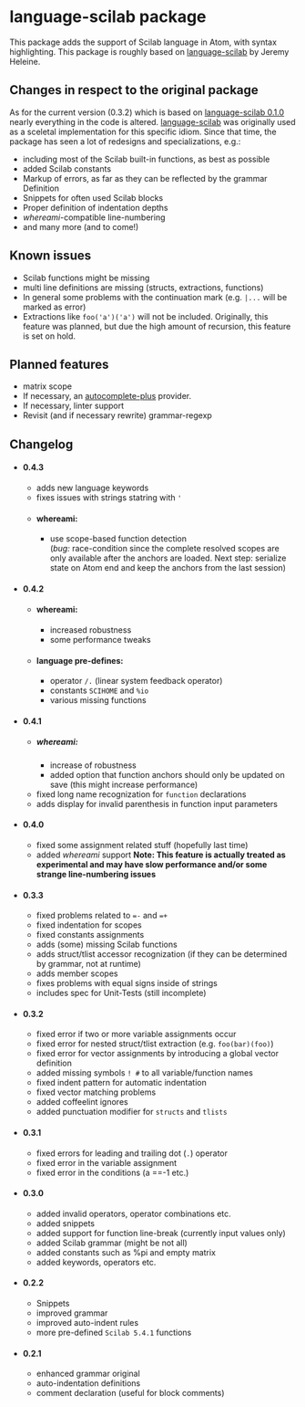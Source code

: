 # language-scilab package

This package adds the support of Scilab language in Atom, with syntax highlighting.
This package is roughly based on [language-scilab](https://atom.io/packages/language-scilab) by Jeremy Heleine.

## Changes in respect to the original package
As for the current version (0.3.2) which is based on [language-scilab 0.1.0](https://github.com/JeremyHeleine/language-scilab/tree/f68888450e46ce23e1f8847b85cef49a31bf96fb) nearly everything in the code is altered. [language-scilab](https://atom.io/packages/language-scilab) was originally used as a sceletal implementation for this specific idiom. Since that time, the package has seen a lot of redesigns and specializations, e.g.:

  - including most of the Scilab built-in functions, as best as possible
  - added Scilab constants
  - Markup of errors, as far as they can be reflected by the grammar Definition
  - Snippets for often used Scilab blocks
  - Proper definition of indentation depths
  - *whereami*-compatible line-numbering
  - and many more (and to come!)

## Known issues
  - Scilab functions might be missing
  - multi line definitions are missing (structs, extractions, functions)
  - In general some problems with the continuation mark (e.g. `|...` will be marked as error)
  - Extractions like `foo('a')('a')` will not be included.
    Originally, this feature was planned, but due the high amount of recursion, this feature is set on hold.

## Planned features
  - matrix scope
  - If necessary, an [autocomplete-plus]() provider.
  - If necessary, linter support
  - Revisit (and if necessary rewrite) grammar-regexp

## Changelog
  - #### 0.4.3
    - adds new language keywords
    - fixes issues with strings statring with `'`
    - #### whereami:
      - use scope-based function detection<br>
        (*bug:* race-condition since the complete resolved scopes are only available after the anchors are loaded. Next step: serialize state on Atom end and keep the anchors from the last session)

  - #### 0.4.2
    - #### whereami:
      - increased robustness
      - some performance tweaks
    - #### language pre-defines:
      - operator `/.` (linear system feedback operator)
      - constants `SCIHOME` and `%io`
      - various missing functions

  - #### 0.4.1
    - ##### whereami:
      - increase of robustness
      - added option that function anchors should only be updated on save
        (this might increase performance)
    - fixed long name recognization for `function` declarations
    - adds display for invalid parenthesis in function input parameters

  - #### 0.4.0
    - fixed some assignment related stuff (hopefully last time)
    - added *whereami* support
      **Note: This feature is actually treated as experimental and may have slow performance and/or some strange line-numbering issues**

  - #### 0.3.3
    - fixed problems related to `=-` and `=+`
    - fixed indentation for scopes
    - fixed constants assignments
    - adds (some) missing Scilab functions
    - adds struct/tlist accessor recognization (if they can be determined by grammar, not at runtime)
    - adds member scopes
    - fixes problems with equal signs inside of strings
    - includes spec for Unit-Tests (still incomplete)

  - #### 0.3.2
    - fixed error if two or more variable assignments occur
    - fixed error for nested struct/tlist extraction (e.g. `foo(bar)(foo)`)
    - fixed error for vector assignments by introducing a global vector definition
    - added missing symbols `! #` to all variable/function names
    - fixed indent pattern for automatic indentation
    - fixed vector matching problems
    - added coffeelint ignores
    - added punctuation modifier for `structs` and `tlists`

  - #### 0.3.1
    - fixed errors for leading and trailing dot (`.`) operator
    - fixed error in the variable assignment
    - fixed error in the conditions (a ==-1 etc.)

  - #### 0.3.0
    - added invalid operators, operator combinations etc.
    - added snippets
    - added support for function line-break (currently input values only)
    - added Scilab grammar (might be not all)
    - added constants such as %pi and empty matrix
    - added keywords, operators etc.

   - #### 0.2.2
      - Snippets
      - improved grammar
      - improved auto-indent rules
      - more pre-defined `Scilab 5.4.1` functions

   - #### 0.2.1
      - enhanced grammar original
      - auto-indentation definitions
      - comment declaration (useful for block comments)
